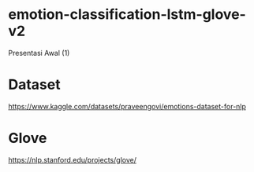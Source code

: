 # emotion-classification-lstm-glove-v2
Presentasi Awal (1)

# Dataset
https://www.kaggle.com/datasets/praveengovi/emotions-dataset-for-nlp

# Glove
https://nlp.stanford.edu/projects/glove/

